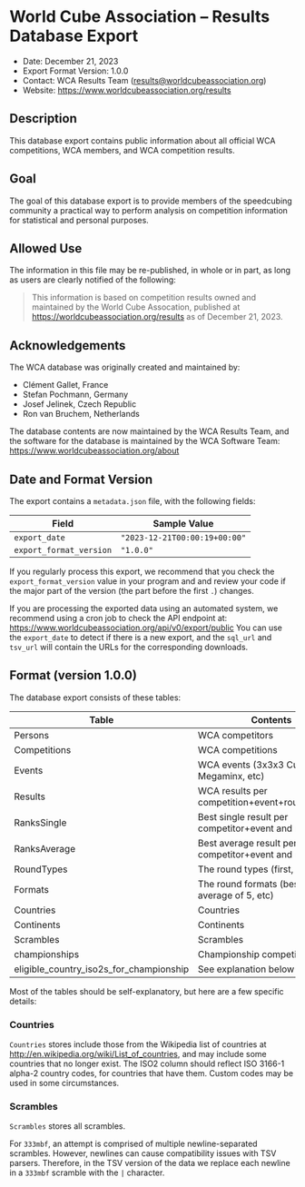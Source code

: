 # World Cube Association – Results Database Export

- Date: December 21, 2023
- Export Format Version: 1.0.0
- Contact: WCA Results Team (results@worldcubeassociation.org)
- Website: https://www.worldcubeassociation.org/results

## Description

This database export contains public information about all official WCA
competitions, WCA members, and WCA competition results.

## Goal

The goal of this database export is to provide members of the speedcubing
community a practical way to perform analysis on competition information for
statistical and personal purposes.

## Allowed Use

The information in this file may be re-published, in whole or in part, as long
as users are clearly notified of the following:

> This information is based on competition results owned and maintained by the
> World Cube Assocation, published at https://worldcubeassociation.org/results
> as of December 21, 2023.

## Acknowledgements

The WCA database was originally created and maintained by:

- Clément Gallet, France
- Stefan Pochmann, Germany
- Josef Jelinek, Czech Republic
- Ron van Bruchem, Netherlands

The database contents are now maintained by the WCA Results Team, and the
software for the database is maintained by the WCA Software Team:
https://www.worldcubeassociation.org/about

## Date and Format Version

The export contains a `metadata.json` file, with the following fields:

| Field                   | Sample Value              |
|-------------------------|---------------------------|
| `export_date`           | `"2023-12-21T00:00:19+00:00"` |
| `export_format_version` | `"1.0.0"` |

If you regularly process this export, we recommend that you check the
`export_format_version` value in your program and and review your code if the
major part of the version (the part before the first `.`) changes.

If you are processing the exported data using an automated system, we recommend
using a cron job to check the API endpoint at:
https://www.worldcubeassociation.org/api/v0/export/public
You can use the `export_date` to detect if there is a new export, and the
`sql_url` and `tsv_url` will contain the URLs for the corresponding downloads.

## Format (version 1.0.0)

The database export consists of these tables:

| Table                                   | Contents                                           |
|-----------------------------------------|----------------------------------------------------|
| Persons                                 | WCA competitors                                    |
| Competitions                            | WCA competitions                                   |
| Events                                  | WCA events (3x3x3 Cube, Megaminx, etc)             |
| Results                                 | WCA results per competition+event+round+person     |
| RanksSingle                             | Best single result per competitor+event and ranks  |
| RanksAverage                            | Best average result per competitor+event and ranks |
| RoundTypes                              | The round types (first, final, etc)                |
| Formats                                 | The round formats (best of 3, average of 5, etc)   |
| Countries                               | Countries                                          |
| Continents                              | Continents                                         |
| Scrambles                               | Scrambles                                          |
| championships                           | Championship competitions                          |
| eligible_country_iso2s_for_championship | See explanation below                              |

Most of the tables should be self-explanatory, but here are a few specific details:

### Countries

`Countries` stores include those from the Wikipedia list of countries at
http://en.wikipedia.org/wiki/List_of_countries, and may include some countries
that no longer exist. The ISO2 column should reflect ISO 3166-1 alpha-2
country codes, for countries that have them. Custom codes may be used in some
circumstances.

### Scrambles

`Scrambles` stores all scrambles.

For `333mbf`, an attempt is comprised of multiple newline-separated scrambles.
However, newlines can cause compatibility issues with TSV parsers. Therefore, in
the TSV version of the data we replace each newline in a `333mbf` scramble with
the `|` character.

